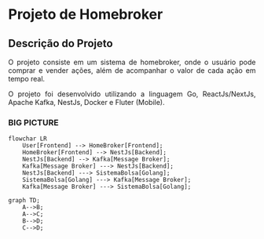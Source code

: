 # Projeto de Homebroker



## Descrição do Projeto

<p align="justify">O projeto consiste em um sistema de homebroker, onde o usuário pode comprar e vender ações, além de acompanhar o valor de cada ação em tempo real.</p>

<p align="justify">O projeto foi desenvolvido utilizando a linguagem Go, ReactJs/NextJs, Apache Kafka, NestJs, Docker e Fluter (Mobile).</p>

### BIG PICTURE

```mermaid
flowchar LR
    User[Frontend] --> HomeBroker[Frontend];
    HomeBroker[Frontend] --> NestJs[Backend];
    NestJs[Backend] --> Kafka[Message Broker];
    Kafka[Message Broker] ---> NestJs[Backend];
    NestJs[Backend] ---> SistemaBolsa[Golang];
    SistemaBolsa[Golang] ---> Kafka[Message Broker];
    Kafka[Message Broker] ---> SistemaBolsa[Golang];
```


```mermaid
graph TD;
    A-->B;
    A-->C;
    B-->D;
    C-->D;
```